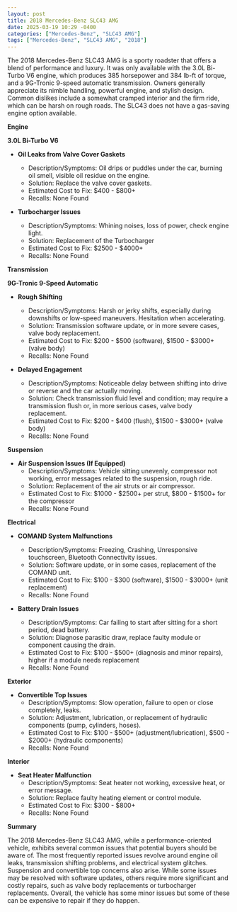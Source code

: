```yaml
---
layout: post
title: 2018 Mercedes-Benz SLC43 AMG
date: 2025-03-19 10:29 -0400
categories: ["Mercedes-Benz", "SLC43 AMG"]
tags: ["Mercedes-Benz", "SLC43 AMG", "2018"]
---
```

The 2018 Mercedes-Benz SLC43 AMG is a sporty roadster that offers a blend of performance and luxury. It was only available with the 3.0L Bi-Turbo V6 engine, which produces 385 horsepower and 384 lb-ft of torque, and a 9G-Tronic 9-speed automatic transmission. Owners generally appreciate its nimble handling, powerful engine, and stylish design. Common dislikes include a somewhat cramped interior and the firm ride, which can be harsh on rough roads. The SLC43 does not have a gas-saving engine option available.

**Engine**

**3.0L Bi-Turbo V6**

* **Oil Leaks from Valve Cover Gaskets**
    * Description/Symptoms: Oil drips or puddles under the car, burning oil smell, visible oil residue on the engine.
    * Solution: Replace the valve cover gaskets.
    * Estimated Cost to Fix: $400 - $800+
    * Recalls: None Found

* **Turbocharger Issues**
    * Description/Symptoms: Whining noises, loss of power, check engine light.
    * Solution: Replacement of the Turbocharger
    * Estimated Cost to Fix: $2500 - $4000+
    * Recalls: None Found

**Transmission**

**9G-Tronic 9-Speed Automatic**

* **Rough Shifting**
    * Description/Symptoms: Harsh or jerky shifts, especially during downshifts or low-speed maneuvers. Hesitation when accelerating.
    * Solution: Transmission software update, or in more severe cases, valve body replacement.
    * Estimated Cost to Fix: $200 - $500 (software), $1500 - $3000+ (valve body)
    * Recalls: None Found

* **Delayed Engagement**
    * Description/Symptoms: Noticeable delay between shifting into drive or reverse and the car actually moving.
    * Solution: Check transmission fluid level and condition; may require a transmission flush or, in more serious cases, valve body replacement.
    * Estimated Cost to Fix: $200 - $400 (flush), $1500 - $3000+ (valve body)
    * Recalls: None Found

**Suspension**

* **Air Suspension Issues (If Equipped)**
    * Description/Symptoms: Vehicle sitting unevenly, compressor not working, error messages related to the suspension, rough ride.
    * Solution: Replacement of the air struts or air compressor.
    * Estimated Cost to Fix: $1000 - $2500+ per strut, $800 - $1500+ for the compressor
    * Recalls: None Found

**Electrical**

* **COMAND System Malfunctions**
    * Description/Symptoms: Freezing, Crashing, Unresponsive touchscreen, Bluetooth Connectivity issues.
    * Solution: Software update, or in some cases, replacement of the COMAND unit.
    * Estimated Cost to Fix: $100 - $300 (software), $1500 - $3000+ (unit replacement)
    * Recalls: None Found

* **Battery Drain Issues**
    * Description/Symptoms: Car failing to start after sitting for a short period, dead battery.
    * Solution: Diagnose parasitic draw, replace faulty module or component causing the drain.
    * Estimated Cost to Fix: $100 - $500+ (diagnosis and minor repairs), higher if a module needs replacement
    * Recalls: None Found

**Exterior**

* **Convertible Top Issues**
    * Description/Symptoms: Slow operation, failure to open or close completely, leaks.
    * Solution: Adjustment, lubrication, or replacement of hydraulic components (pump, cylinders, hoses).
    * Estimated Cost to Fix: $100 - $500+ (adjustment/lubrication), $500 - $2000+ (hydraulic components)
    * Recalls: None Found

**Interior**

* **Seat Heater Malfunction**
    * Description/Symptoms: Seat heater not working, excessive heat, or error message.
    * Solution: Replace faulty heating element or control module.
    * Estimated Cost to Fix: $300 - $800+
    * Recalls: None Found

**Summary**

The 2018 Mercedes-Benz SLC43 AMG, while a performance-oriented vehicle, exhibits several common issues that potential buyers should be aware of. The most frequently reported issues revolve around engine oil leaks, transmission shifting problems, and electrical system glitches. Suspension and convertible top concerns also arise. While some issues may be resolved with software updates, others require more significant and costly repairs, such as valve body replacements or turbocharger replacements. Overall, the vehicle has some minor issues but some of these can be expensive to repair if they do happen.

